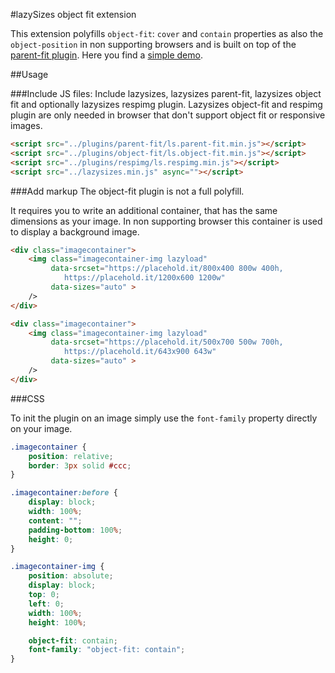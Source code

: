 #lazySizes object fit extension

This extension polyfills `object-fit`: `cover` and `contain` properties as also the `object-position` in non supporting browsers and is built on top of the [parent-fit plugin](../parent-fit). Here you find a [simple demo](https://jsfiddle.net/trixta/x2p17f31/).

##Usage

###Include JS files:
Include lazysizes, lazysizes parent-fit, lazysizes object fit and optionally lazysizes respimg plugin. Lazysizes object-fit and respimg plugin are only needed in browser that don't support object fit or responsive images.

```html
<script src="../plugins/parent-fit/ls.parent-fit.min.js"></script>
<script src="../plugins/object-fit/ls.object-fit.min.js"></script>
<script src="../plugins/respimg/ls.respimg.min.js"></script>
<script src="../lazysizes.min.js" async=""></script>
```

###Add markup
The object-fit plugin is not a full polyfill.

It requires you to write an additional container, that has the same dimensions as your image. In non supporting browser this container is used to display a background image.

```html
<div class="imagecontainer">
	<img class="imagecontainer-img lazyload"
		 data-srcset="https://placehold.it/800x400 800w 400h,
		 	https://placehold.it/1200x600 1200w"
		 data-sizes="auto" >
	/>
</div>

<div class="imagecontainer">
	<img class="imagecontainer-img lazyload"
		 data-srcset="https://placehold.it/500x700 500w 700h,
		 	https://placehold.it/643x900 643w"
		 data-sizes="auto" >
	/>
</div>
```

###CSS

To init the plugin on an image simply use the `font-family` property directly on your image.

```css
.imagecontainer {
	position: relative;
	border: 3px solid #ccc;
}

.imagecontainer:before {
	display: block;
	width: 100%;
	content: "";
	padding-bottom: 100%;
	height: 0;
}

.imagecontainer-img {
	position: absolute;
	display: block;
	top: 0;
	left: 0;
	width: 100%;
	height: 100%;

	object-fit: contain;
	font-family: "object-fit: contain";
}
```
